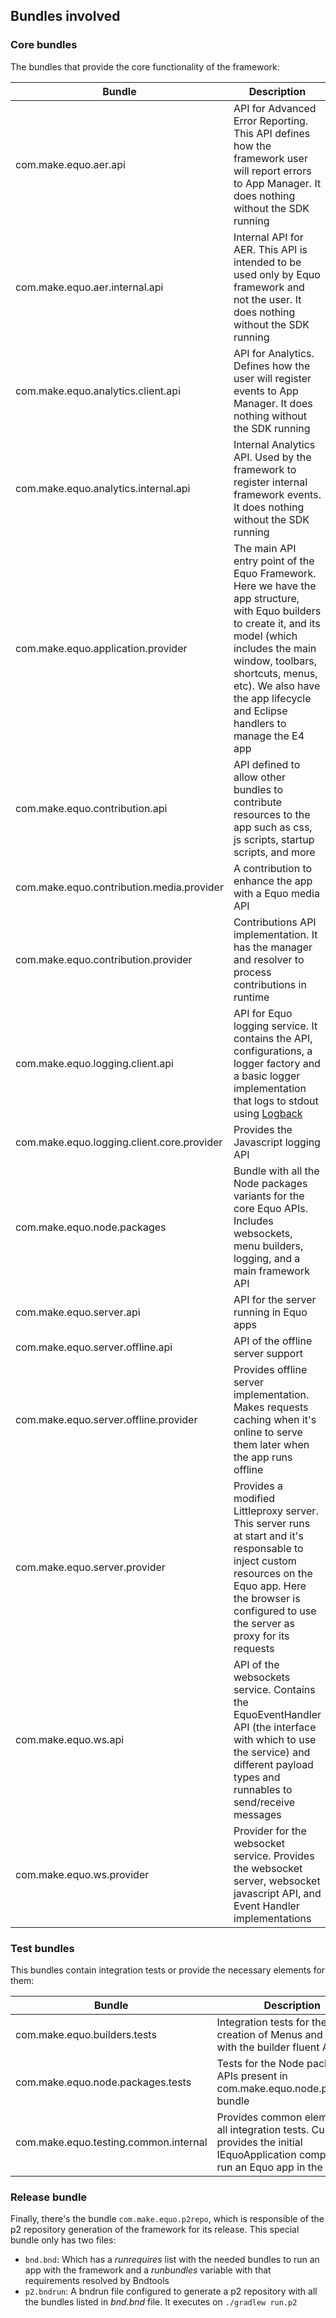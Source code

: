 ## Bundles involved

### Core bundles

The bundles that provide the core functionality of the framework:

| Bundle | Description |
| ----------- | ----------- |
| com.make.equo.aer.api | API for Advanced Error Reporting. This API defines how the framework user will report errors to App Manager. It does nothing without the SDK running |
| com.make.equo.aer.internal.api | Internal API for AER. This API is intended to be used only by Equo framework and not the user. It does nothing without the SDK running | 
| com.make.equo.analytics.client.api | API for Analytics. Defines how the user will register events to App Manager. It does nothing without the SDK running | 
| com.make.equo.analytics.internal.api | Internal Analytics API. Used by the framework to register internal framework events. It does nothing without the SDK running | 
| com.make.equo.application.provider | The main API entry point of the Equo Framework. Here we have the app structure, with Equo builders to create it, and its model (which includes the main window, toolbars, shortcuts, menus, etc). We also have the app lifecycle and Eclipse handlers to manage the E4 app | 
| com.make.equo.contribution.api | API defined to allow other bundles to contribute resources to the app such as css, js scripts, startup scripts, and more | 
| com.make.equo.contribution.media.provider | A contribution to enhance the app with a Equo media API | 
| com.make.equo.contribution.provider | Contributions API implementation. It has the manager and resolver to process contributions in runtime | 
| com.make.equo.logging.client.api | API for Equo logging service. It contains the API, configurations, a logger factory and a basic logger implementation that logs to stdout using [Logback](https://logback.qos.ch) | 
| com.make.equo.logging.client.core.provider | Provides the Javascript logging API | 
| com.make.equo.node.packages | Bundle with all the Node packages variants for the core Equo APIs. Includes websockets, menu builders, logging, and a main framework API | 
| com.make.equo.server.api | API for the server running in Equo apps | 
| com.make.equo.server.offline.api | API of the offline server support | 
| com.make.equo.server.offline.provider | Provides offline server implementation. Makes requests caching when it's online to serve them later when the app runs offline | 
| com.make.equo.server.provider | Provides a modified Littleproxy server. This server runs at start and it's responsable to inject custom resources on the Equo app. Here the browser is configured to use the server as proxy for its requests | 
| com.make.equo.ws.api | API of the websockets service. Contains the EquoEventHandler API (the interface with which to use the service) and different payload types and runnables to send/receive messages  | 
| com.make.equo.ws.provider | Provider for the websocket service. Provides the websocket server, websocket javascript API, and Event Handler implementations | 

### Test bundles

This bundles contain integration tests or provide the necessary elements for them:

| Bundle | Description |
| ----------- | ----------- |
| com.make.equo.builders.tests | Integration tests for the creation of Menus and Toolbars with the builder fluent API |
| com.make.equo.node.packages.tests | Tests for the Node packages APIs present in com.make.equo.node.packages bundle | 
| com.make.equo.testing.common.internal | Provides common elements for all integration tests. Currently, it provides the initial IEquoApplication component to run an Equo app in the tests | 

### Release bundle

Finally, there's the bundle `com.make.equo.p2repo`, which is responsible of the p2 repository generation of the framework for its release.
This special bundle only has two files:
* `bnd.bnd`: Which has a _runrequires_ list with the needed bundles to run an app with the framework and a _runbundles_ variable with that requirements resolved by Bndtools
* `p2.bndrun`: A bndrun file configured to generate a p2 repository with all the bundles listed in _bnd.bnd_ file. It executes on `./gradlew run.p2`